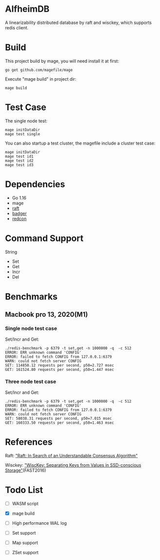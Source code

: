 <!--
 * @Descripttion: 
 * @version: 
 * @Author: cm.d
 * @Date: 2021-11-12 09:51:16
 * @LastEditors: cm.d
 * @LastEditTime: 2021-11-15 23:11:36
-->

# AlfheimDB

A linearizability distributed database by raft and wisckey, which supports redis client.  

# Build

This project build by mage, you will need install it at first:

```` shell
go get github.com/magefile/mage
````

Execute "mage build" in project dir:

```` shell
mage build
````

# Test Case

The single node test:

```` shell
mage initDataDir
mage test single
````

You can also startup a test cluster, the magefile include a cluster test case:

```` shell
mage initDataDir
mage test id1
mage test id2
mage test id3
````

# Dependencies

+ Go 1.16  
+ mage
+ [raft](https://github.com/hashicorp/raft)
+ [badger](https://github.com/dgraph-io/badger)
+ [redcon](https://github.com/tidwall/redcon)

# Command Support

String

+ Set
+ Get
+ Incr
+ Del

# Benchmarks

## Macbook pro 13, 2020(M1)  

### Single node test case

Set/Incr and Get:

```` shell
./redis-benchmark -p 6379 -t set,get -n 1000000 -q  -c 512
ERROR: ERR unknown command 'CONFIG'
ERROR: failed to fetch CONFIG from 127.0.0.1:6379
WARN: could not fetch server CONFIG
SET: 114850.12 requests per second, p50=2.727 msec                    
GET: 161524.80 requests per second, p50=1.447 msec 
````

### Three node test case

Set/Incr and Get:

```` shell
./redis-benchmark -p 6379 -t set,get -n 1000000 -q  -c 512
ERROR: ERR unknown command 'CONFIG'
ERROR: failed to fetch CONFIG from 127.0.0.1:6379
WARN: could not fetch server CONFIG
SET: 58038.31 requests per second, p50=7.015 msec                     
GET: 160333.50 requests per second, p50=1.463 msec
````

# References

Raft: ["Raft: In Search of an Understandable Consensus Algorithm"](https://raft.github.io/raft.pdf)  

Wisckey: ["WiscKey: Separating Keys from Values in SSD-conscious Storage"](https://www.usenix.org/system/files/conference/fast16/fast16-papers-lu.pdf)(FAST2016)

# Todo List

+ [ ] WASM script
+ [x] mage build
+ [ ] High performance WAL log
+ [ ] Set support
+ [ ] Map support
+ [ ] ZSet support
  